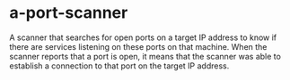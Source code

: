 # a-port-scanner
A scanner that searches for open ports on a target IP address to know if there are services listening on these ports on that machine. When the scanner reports that a port is open, it means that the scanner was able to establish a connection to that port on the target IP address.

